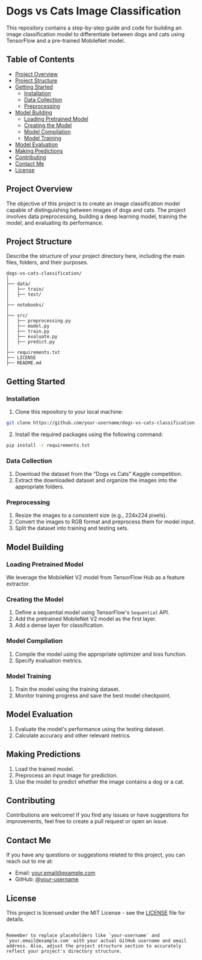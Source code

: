 
# Dogs vs Cats Image Classification

This repository contains a step-by-step guide and code for building an image classification model to differentiate between dogs and cats using TensorFlow and a pre-trained MobileNet model.

## Table of Contents

- [Project Overview](#project-overview)
- [Project Structure](#project-structure)
- [Getting Started](#getting-started)
  - [Installation](#installation)
  - [Data Collection](#data-collection)
  - [Preprocessing](#preprocessing)
- [Model Building](#model-building)
  - [Loading Pretrained Model](#loading-pretrained-model)
  - [Creating the Model](#creating-the-model)
  - [Model Compilation](#model-compilation)
  - [Model Training](#model-training)
- [Model Evaluation](#model-evaluation)
- [Making Predictions](#making-predictions)
- [Contributing](#contributing)
- [Contact Me](#contact-me)
- [License](#license)

## Project Overview

The objective of this project is to create an image classification model capable of distinguishing between images of dogs and cats. The project involves data preprocessing, building a deep learning model, training the model, and evaluating its performance.

## Project Structure

Describe the structure of your project directory here, including the main files, folders, and their purposes.

```
dogs-vs-cats-classification/
│
├── data/
│   ├── train/
│   ├── test/
│
├── notebooks/
│
├── src/
│   ├── preprocessing.py
│   ├── model.py
│   ├── train.py
│   ├── evaluate.py
│   ├── predict.py
│
├── requirements.txt
├── LICENSE
├── README.md
```

## Getting Started

### Installation

1. Clone this repository to your local machine:

```bash
git clone https://github.com/your-username/dogs-vs-cats-classification.git
```

2. Install the required packages using the following command:

```bash
pip install -r requirements.txt
```

### Data Collection

1. Download the dataset from the "Dogs vs Cats" Kaggle competition.
2. Extract the downloaded dataset and organize the images into the appropriate folders.

### Preprocessing

1. Resize the images to a consistent size (e.g., 224x224 pixels).
2. Convert the images to RGB format and preprocess them for model input.
3. Split the dataset into training and testing sets.

## Model Building

### Loading Pretrained Model

We leverage the MobileNet V2 model from TensorFlow Hub as a feature extractor.

### Creating the Model

1. Define a sequential model using TensorFlow's `Sequential` API.
2. Add the pretrained MobileNet V2 model as the first layer.
3. Add a dense layer for classification.

### Model Compilation

1. Compile the model using the appropriate optimizer and loss function.
2. Specify evaluation metrics.

### Model Training

1. Train the model using the training dataset.
2. Monitor training progress and save the best model checkpoint.

## Model Evaluation

1. Evaluate the model's performance using the testing dataset.
2. Calculate accuracy and other relevant metrics.

## Making Predictions

1. Load the trained model.
2. Preprocess an input image for prediction.
3. Use the model to predict whether the image contains a dog or a cat.

## Contributing

Contributions are welcome! If you find any issues or have suggestions for improvements, feel free to create a pull request or open an issue.

## Contact Me

If you have any questions or suggestions related to this project, you can reach out to me at:

- Email: your.email@example.com
- GitHub: [@your-username](https://github.com/your-username)

## License

This project is licensed under the MIT License - see the [LICENSE](LICENSE) file for details.
```

Remember to replace placeholders like `your-username` and `your.email@example.com` with your actual GitHub username and email address. Also, adjust the project structure section to accurately reflect your project's directory structure.
